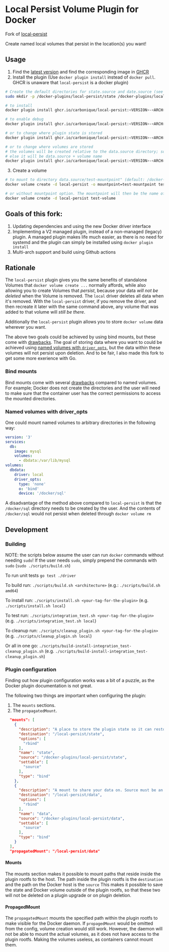 # Local Persist Volume Plugin for Docker

Fork of [local-persist](https://github.com/MatchbookLab/local-persist)

Create named local volumes that persist in the location(s) you want!

## Usage

1. Find the [latest version](https://github.com/Carbonique/local-persist/releases) and find the corresponding image in [GHCR](https://github.com/Carbonique/local-persist/pkgs/container/local-persist)
2. Install the plugin (Use `docker plugin install` instead of `docker pull`. GHCR is unaware that `local-persist` is a docker plugin)

```sh
# Create the default directories for state.source and date.source (see below how to use different directories)
sudo mkdir -p /docker-plugins/local-persist/state /docker-plugins/local-persist/data

# to install
docker plugin install ghcr.io/carbonique/local-persist:<VERSION>-<ARCH> --alias=local-persist

# to enable debug
docker plugin install ghcr.io/carbonique/local-persist:<VERSION>-<ARCH> --alias=local-persist DEBUG=1

# or to change where plugin state is stored
docker plugin install ghcr.io/carbonique/local-persist:<VERSION>-<ARCH> --alias=local-persist state.source=<any_folder>

# or to change where volumes are stored
# the volumes will be created relative to the data.source directory; so the full path is data.source + mountpoint(args) if mountpoint option is provided
# else it will be data.source + volume name
docker plugin install ghcr.io/carbonique/local-persist:<VERSION>-<ARCH> --alias=local-persist data.source=<any_folder>
```

3. Create a volume
```sh
# to mount to directory data.source/test-mountpoint" (default: /docker-plugins/local-persist/data/test-mountpoint)
docker volume create -d local-persist -o mountpoint=test-mountpoint test-volume

# or without mountpoint option. The mountpoint will then be the name of the volume; e.g. data.source/test-volume (default: /docker-plugins/local-persist/data/test-volume)
docker volume create -d local-persist test-volume
```

## Goals of this fork:

1. Updating dependencies and using the new Docker driver interface
2. Implementing a V2 managed plugin, instead of a non-managed (legacy) plugin. A managed plugin makes life much easier, as there is no need for systemd and the plugin can simply be installed using `docker plugin install`
3. Multi-arch support and build using Github actions

## Rationale

The `local-persist` plugin gives you the same benefits of standalone Volumes that `docker volume create ...` normally affords, while also allowing you to create Volumes that *persist*, because your data *will not be deleted* when the Volume is removed. The `local` driver deletes all data when it's removed. With the `local-persist` driver, if you remove the driver, and then recreate it later with the same command above, any volume that was added to that volume will *still be there*.

Additionally the `local-persist` plugin allows you to store `docker volume` data wherever you want.

The above two goals could be achieved by using bind mounts, but these come with [drawbacks](#bind-mounts). The goal of storing data where you want to could be achieved using [named volumes with `driver_opts`](#named-volumes-with-driver_opts), but the data within these volumes will not persist upon deletion. And to be fair, I also made this fork to get some more exerience with Go.

### Bind mounts

Bind mounts come with several [drawbacks](https://docs.docker.com/storage/bind-mounts/#differences-between--v-and---mount-behavior) compared to named volumes. For example; Docker does not create the directories and the user will need to make sure that the container user has the correct permissions to access the mounted directories.

### Named volumes with driver_opts

One could mount named volumes to arbitrary directories in the following way:

```yml
version: '3'
services:
  db:
    image: mysql
    volumes:
      - dbdata:/var/lib/mysql
volumes:
  dbdata:
    driver: local
    driver_opts:
      type: 'none'
      o: 'bind'
      device: '/docker/sql'
```

A disadvantage of the method above compared to `local-persist` is that the `/docker/sql` directory needs to be created by the user.
And the contents of `/docker/sql` would not persist when deleted through `docker volume rm`

## Development

### Building

NOTE: the scripts below assume the user can run `docker` commands without needing `sudo`! If the user needs `sudo`, simply prepend the commands with `sudo` (`sudo ./scripts/build.sh`)

To run unit tests `go test ./driver`

To build run: `./scripts/build.sh <architecture>` (e.g.: `./scripts/build.sh amd64`)

To install run: `./scripts/install.sh <your-tag-for-the-plugin>` (e.g. `./scripts/install.sh local`)

To test run: `./scripts/integration_test.sh <your-tag-for-the-plugin>` (e.g. `./scripts/integration_test.sh local`)

To cleanup run: `./scripts/cleanup_plugin.sh <your-tag-for-the-plugin>` (e.g. `./scripts/cleanup_plugin.sh local`)

Or all in one go: `./scripts/build-install-integration_test-cleanup_plugin.sh` (e.g. `./scripts/build-install-integration_test-cleanup_plugin.sh`)

### Plugin configuration

Finding out how plugin configuration works was a bit of a puzzle, as the Docker plugin documentation is not great.

The following two things are important when configuring the plugin:

1. The `mounts` sections.
2. The `propagatedMount`.

```json
  "mounts": [
    {
      "description": "A place to store the plugin state so it can restore in between restarts. Source must be an existing path on host. Destination is path within the container.",
      "destination": "/local-persist/state",
      "options": [
        "rbind"
      ],
      "name": "state",
      "source": "/docker-plugins/local-persist/state",
      "settable": [
        "source"
      ],
      "type": "bind"
    },
    {
      "description": "A mount to share your data on. Source must be an existing path on host. Destination is path within the container.",
      "destination": "/local-persist/data",
      "options": [
        "rbind"
      ],
      "name": "data",
      "source": "/docker-plugins/local-persist/data",
      "settable": [
        "source"
      ],
      "type": "bind"
    }
  ],
  "propagatedMount": "/local-persist/data"
```

#### Mounts

The mounts section makes it possible to mount paths that reside inside the plugin rootfs to the host.
The path inside the plugin rootfs is the `destination` and the path on the Docker host is the `source`
This makes it possible to save the state and Docker volume outside of the plugin rootfs, so that these two will not be deleted on a plugin upgrade or on plugin deletion.

#### PropagedMount

The `propagatedMount` mounts the specified path within the plugin rootfs to make visible for the Docker daemon. If `propagedMount` would be omitted from the config, volume creation would still work. However, the daemon will not be able to mount the actual volumes, as it does not have access to the plugin rootfs. Making the volumes useless, as containers cannot mount them.